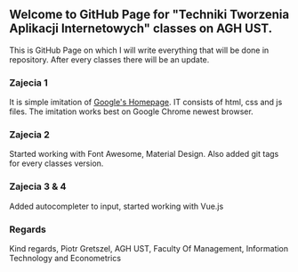 ## Welcome to GitHub Page for "Techniki Tworzenia Aplikacji Internetowych" classes on AGH UST.

This is GitHub Page on which I will write everything that will be done in repository. After every classes there will be an update.

### Zajecia 1

It is simple imitation of [Google's Homepage](https://www.google.com "Google's Homepage"). IT consists of html, css and js files. The imitation works best on Google Chrome newest browser.

### Zajecia 2

Started working with Font Awesome, Material Design. Also added git tags for every classes version.

### Zajecia 3 & 4

Added autocompleter to input, started working with Vue.js

### Regards

Kind regards,
Piotr Gretszel,
AGH UST, Faculty Of Management, Information Technology and Econometrics
